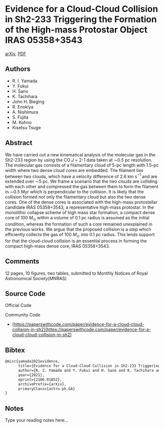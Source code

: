 
# Evidence for a Cloud-Cloud Collision in Sh2-233 Triggering the Formation of the High-mass Protostar Object IRAS 05358+3543

[arXiv](https://arxiv.org/abs/2106.01852), [PDF](https://arxiv.org/pdf/2106.01852.pdf)

## Authors

- R. I. Yamada
- Y. Fukui
- H. Sano
- K. Tachihara
- John H. Bieging
- R. Enokiya
- A. Nishimura
- S. Fujita
- M. Kohno
- Kisetsu Tsuge

## Abstract

We have carried out a new kinematical analysis of the molecular gas in the Sh2-233 region by using the CO $J$ = 2-1 data taken at $\sim$0.5 pc resolution. The molecular gas consists of a filamentary cloud of 5-pc length with 1.5-pc width where two dense cloud cores are embedded. The filament lies between two clouds, which have a velocity difference of 2.6 km s$^{-1}$ and are extended over $\sim$5 pc. We frame a scenario that the two clouds are colliding with each other and compressed the gas between them to form the filament in $\sim$0.5 Myr which is perpendicular to the collision. It is likely that the collision formed not only the filamentary cloud but also the two dense cores. One of the dense cores is associated with the high-mass protostellar candidate IRAS 05358+3543, a representative high-mass protostar. In the monolithic collapse scheme of high mass star formation, a compact dense core of 100 $M_\odot$ within a volume of 0.1 pc radius is assumed as the initial condition, whereas the formation of such a core remained unexplained in the previous works. We argue that the proposed collision is a step which efficiently collects the gas of 100 $M_\odot$ into 0.1 pc radius. This lends support for that the cloud-cloud collision is an essential process in forming the compact high-mass dense core, IRAS 05358+3543.

## Comments

12 pages, 10 figures, two tables, submitted to Monthly Notices of Royal Astronomical Society(MNRAS)

## Source Code

Official Code



Community Code

- [https://paperswithcode.com/paper/evidence-for-a-cloud-cloud-collision-in-sh2](https://paperswithcode.com/paper/evidence-for-a-cloud-cloud-collision-in-sh2)

## Bibtex

```tex
@misc{yamada2021evidence,
      title={Evidence for a Cloud-Cloud Collision in Sh2-233 Triggering the Formation of the High-mass Protostar Object IRAS 05358+3543}, 
      author={R. I. Yamada and Y. Fukui and H. Sano and K. Tachihara and John H. Bieging and R. Enokiya and A. Nishimura and S. Fujita and M. Kohno and Kisetsu Tsuge},
      year={2021},
      eprint={2106.01852},
      archivePrefix={arXiv},
      primaryClass={astro-ph.GA}
}
```

## Notes

Type your reading notes here...

